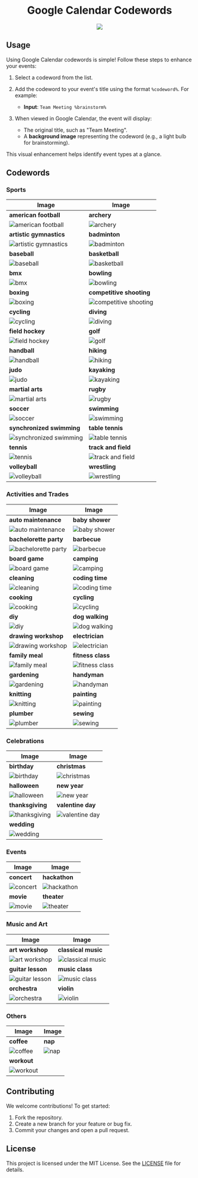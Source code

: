 <h1 align="center">Google Calendar Codewords</h1>
<p align="center">
  <img src=https://github.com/user-attachments/assets/444b12f8-2354-42c2-91bf-3b265969793f >
</p>

## Usage

Using Google Calendar codewords is simple! Follow these steps to enhance your events:

1. Select a codeword from the list.
2. Add the codeword to your event's title using the format `%codeword%`. For example:
   - **Input**: `Team Meeting %brainstorm%`

3. When viewed in Google Calendar, the event will display:
   - The original title, such as "Team Meeting".
   - A **background image** representing the codeword (e.g., a light bulb for brainstorming).

This visual enhancement helps identify event types at a glance.

## Codewords

### Sports

| Image                         | Image                         |
|-------------------------------|-------------------------------|
| **american football**         | **archery**                  |
| ![american football](https://ssl.gstatic.com/calendar/images/eventillustrations/v1/img_americanfootball_1x.jpg) | ![archery](https://ssl.gstatic.com/calendar/images/eventillustrations/v1/img_archery_1x.jpg) |
| **artistic gymnastics**       | **badminton**                |
| ![artistic gymnastics](https://ssl.gstatic.com/calendar/images/eventillustrations/v1/img_artisticgymnastics_1x.jpg) | ![badminton](https://ssl.gstatic.com/calendar/images/eventillustrations/v1/img_badminton_1x.jpg) |
| **baseball**                  | **basketball**               |
| ![baseball](https://ssl.gstatic.com/calendar/images/eventillustrations/v1/img_baseball_1x.jpg) | ![basketball](https://ssl.gstatic.com/calendar/images/eventillustrations/v1/img_basketball_1x.jpg) |
| **bmx**                       | **bowling**                  |
| ![bmx](https://ssl.gstatic.com/calendar/images/eventillustrations/v1/img_cyclingbmx_1x.jpg) | ![bowling](https://ssl.gstatic.com/calendar/images/eventillustrations/v1/img_bowling_1x.jpg) |
| **boxing**                    | **competitive shooting**     |
| ![boxing](https://ssl.gstatic.com/calendar/images/eventillustrations/v1/img_boxing_1x.jpg) | ![competitive shooting](https://ssl.gstatic.com/calendar/images/eventillustrations/v1/img_shooting_1x.jpg) |
| **cycling**                   | **diving**                   |
| ![cycling](https://ssl.gstatic.com/calendar/images/eventillustrations/v1/img_cycling_1x.jpg) | ![diving](https://ssl.gstatic.com/calendar/images/eventillustrations/v1/img_diving_1x.jpg) |
| **field hockey**              | **golf**                     |
| ![field hockey](https://ssl.gstatic.com/calendar/images/eventillustrations/v1/img_fieldhockey_1x.jpg) | ![golf](https://ssl.gstatic.com/calendar/images/eventillustrations/v1/img_golf_1x.jpg) |
| **handball**                  | **hiking**                   |
| ![handball](https://ssl.gstatic.com/calendar/images/eventillustrations/v1/img_handball_1x.jpg) | ![hiking](https://ssl.gstatic.com/calendar/images/eventillustrations/v1/img_hiking_1x.jpg) |
| **judo**                      | **kayaking**                 |
| ![judo](https://ssl.gstatic.com/calendar/images/eventillustrations/v1/img_judo_1x.jpg) | ![kayaking](https://ssl.gstatic.com/calendar/images/eventillustrations/v1/img_kayaking_1x.jpg) |
| **martial arts**              | **rugby**                    |
| ![martial arts](https://ssl.gstatic.com/calendar/images/eventillustrations/v1/img_martialarts_1x.jpg) | ![rugby](https://ssl.gstatic.com/calendar/images/eventillustrations/v1/img_rugby_1x.jpg) |
| **soccer**                    | **swimming**                 |
| ![soccer](https://ssl.gstatic.com/calendar/images/eventillustrations/v1/img_soccer_1x.jpg) | ![swimming](https://ssl.gstatic.com/calendar/images/eventillustrations/v1/img_swimming_1x.jpg) |
| **synchronized swimming**     | **table tennis**             |
| ![synchronized swimming](https://ssl.gstatic.com/calendar/images/eventillustrations/v1/img_synchronizedswimming_1x.jpg) | ![table tennis](https://ssl.gstatic.com/calendar/images/eventillustrations/v1/img_tabletennis_1x.jpg) |
| **tennis**                    | **track and field**          |
| ![tennis](https://ssl.gstatic.com/calendar/images/eventillustrations/v1/img_tennis_1x.jpg) | ![track and field](https://ssl.gstatic.com/calendar/images/eventillustrations/v1/img_trackandfield_1x.jpg) |
| **volleyball**                | **wrestling**                |
| ![volleyball](https://ssl.gstatic.com/calendar/images/eventillustrations/v1/img_volleyball_1x.jpg) | ![wrestling](https://ssl.gstatic.com/calendar/images/eventillustrations/v1/img_wrestling_1x.jpg) |

### Activities and Trades

| Image                         | Image                         |
|-------------------------------|-------------------------------|
| **auto maintenance**          | **baby shower**               |
| ![auto maintenance](https://ssl.gstatic.com/calendar/images/eventillustrations/v1/img_autorepair_1x.jpg) | ![baby shower](https://ssl.gstatic.com/calendar/images/eventillustrations/v1/img_babyshower_1x.jpg) |
| **bachelorette party**        | **barbecue**                  |
| ![bachelorette party](https://ssl.gstatic.com/calendar/images/eventillustrations/v1/img_bachelorette_1x.jpg) | ![barbecue](https://ssl.gstatic.com/calendar/images/eventillustrations/v1/img_barbecue_1x.jpg) |
| **board game**                | **camping**                   |
| ![board game](https://ssl.gstatic.com/calendar/images/eventillustrations/v1/img_boardgames_1x.jpg) | ![camping](https://ssl.gstatic.com/calendar/images/eventillustrations/v1/img_camping_1x.jpg) |
| **cleaning**                  | **coding time**               |
| ![cleaning](https://ssl.gstatic.com/calendar/images/eventillustrations/v1/img_cleaning_1x.jpg) | ![coding time](https://ssl.gstatic.com/calendar/images/eventillustrations/v1/img_coding_1x.jpg) |
| **cooking**                   | **cycling**                   |
| ![cooking](https://ssl.gstatic.com/calendar/images/eventillustrations/v1/img_cooking_1x.jpg) | ![cycling](https://ssl.gstatic.com/calendar/images/eventillustrations/v1/img_cycling_1x.jpg) |
| **diy**                       | **dog walking**               |
| ![diy](https://ssl.gstatic.com/calendar/images/eventillustrations/v1/img_diy_1x.jpg) | ![dog walking](https://ssl.gstatic.com/calendar/images/eventillustrations/v1/img_dogwalking_1x.jpg) |
| **drawing workshop**          | **electrician**               |
| ![drawing workshop](https://ssl.gstatic.com/calendar/images/eventillustrations/v1/img_drawingworkshop_1x.jpg) | ![electrician](https://ssl.gstatic.com/calendar/images/eventillustrations/v1/img_electrician_1x.jpg) |
| **family meal**               | **fitness class**             |
| ![family meal](https://ssl.gstatic.com/calendar/images/eventillustrations/v1/img_familymeal_1x.jpg) | ![fitness class](https://ssl.gstatic.com/calendar/images/eventillustrations/v1/img_fitnessclass_1x.jpg) |
| **gardening**                 | **handyman**                  |
| ![gardening](https://ssl.gstatic.com/calendar/images/eventillustrations/v1/img_gardening_1x.jpg) | ![handyman](https://ssl.gstatic.com/calendar/images/eventillustrations/v1/img_handyman_1x.jpg) |
| **knitting**                  | **painting**                  |
| ![knitting](https://ssl.gstatic.com/calendar/images/eventillustrations/v1/img_knitting_1x.jpg) | ![painting](https://ssl.gstatic.com/calendar/images/eventillustrations/v1/img_painting_1x.jpg) |
| **plumber**                   | **sewing**                    |
| ![plumber](https://ssl.gstatic.com/calendar/images/eventillustrations/v1/img_plumber_1x.jpg) | ![sewing](https://ssl.gstatic.com/calendar/images/eventillustrations/v1/img_sewing_1x.jpg) |

### Celebrations

| Image                         | Image                         |
|-------------------------------|-------------------------------|
| **birthday**                  | **christmas**                 |
| ![birthday](https://ssl.gstatic.com/calendar/images/eventillustrations/v1/img_birthday_1x.jpg) | ![christmas](https://ssl.gstatic.com/calendar/images/eventillustrations/v1/img_christmas_1x.jpg) |
| **halloween**                 | **new year**                  |
| ![halloween](https://ssl.gstatic.com/calendar/images/eventillustrations/v1/img_halloween_1x.jpg) | ![new year](https://ssl.gstatic.com/calendar/images/eventillustrations/v1/img_newyear_1x.jpg) |
| **thanksgiving**              | **valentine day**             |
| ![thanksgiving](https://ssl.gstatic.com/calendar/images/eventillustrations/v1/img_thanksgiving_1x.jpg) | ![valentine day](https://ssl.gstatic.com/calendar/images/eventillustrations/v1/img_valentineday_1x.jpg) |
| **wedding**                   |                               |
| ![wedding](https://ssl.gstatic.com/calendar/images/eventillustrations/v1/img_wedding_1x.jpg) |                               |

### Events

| Image                         | Image                         |
|-------------------------------|-------------------------------|
| **concert**                   | **hackathon**                 |
| ![concert](https://ssl.gstatic.com/calendar/images/eventillustrations/v1/img_concert_1x.jpg) | ![hackathon](https://ssl.gstatic.com/calendar/images/eventillustrations/v1/img_code_1x.jpg) |
| **movie**                     | **theater**                   |
| ![movie](https://ssl.gstatic.com/calendar/images/eventillustrations/v1/img_movie_1x.jpg) | ![theater](https://ssl.gstatic.com/calendar/images/eventillustrations/v1/img_theater_1x.jpg) |

### Music and Art

| Image                         | Image                         |
|-------------------------------|-------------------------------|
| **art workshop**              | **classical music**           |
| ![art workshop](https://ssl.gstatic.com/calendar/images/eventillustrations/v1/img_art_1x.jpg) | ![classical music](https://ssl.gstatic.com/calendar/images/eventillustrations/v1/img_learninstrument_1x.jpg) |
| **guitar lesson**             | **music class**               |
| ![guitar lesson](https://ssl.gstatic.com/calendar/images/eventillustrations/v1/img_guitarlesson_1x.jpg) | ![music class](https://ssl.gstatic.com/calendar/images/eventillustrations/v1/img_musicclass_1x.jpg) |
| **orchestra**                 | **violin**                    |
| ![orchestra](https://ssl.gstatic.com/calendar/images/eventillustrations/v1/img_orchestra_1x.jpg) | ![violin](https://ssl.gstatic.com/calendar/images/eventillustrations/v1/img_violin_1x.jpg) |

### Others

| Image                         | Image                         |
|-------------------------------|-------------------------------|
| **coffee**                    | **nap**                       |
| ![coffee](https://ssl.gstatic.com/calendar/images/eventillustrations/v1/img_coffee_1x.jpg) | ![nap](https://ssl.gstatic.com/calendar/images/eventillustrations/v1/img_sleep_1x.jpg) |
| **workout**                   |                               |
| ![workout](https://ssl.gstatic.com/calendar/images/eventillustrations/v1/img_workout_1x.jpg) |                               |

## Contributing

We welcome contributions! To get started:

1. Fork the repository.
2. Create a new branch for your feature or bug fix.
3. Commit your changes and open a pull request.

## License

This project is licensed under the MIT License. See the [LICENSE](./LICENSE) file for details.
